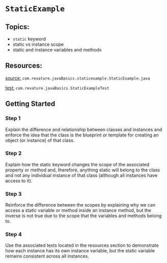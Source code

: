 # `StaticExample`
## Topics: 
* `static` keyword
* static vs instance scope
* static and instance variables and methods
## Resources: 
[source:](https://gitlab.com/revature_training/java-team/-/blob/master/java-standard-examples/java/src/main/java/com/revature/javaBasics/staticexample/StaticExample.java) `com.revature.javaBasics.staticexample.StaticExample.java`

[test:](https://gitlab.com/revature_training/java-team/-/blob/master/java-standard-examples/java/src/test/java/com/revature/javaBasics/StaticExampleTest.java) `com.revature.javaBasics.StaticExampleTest`

## Getting Started
### Step 1
Explain the difference and relationship between classes and instances and enforce the idea that the class is the blueprint or template for creating an object (or instance) of that class.
### Step 2
Explain how the static keyword changes the scope of the associated property or method and, therefore, anything static will belong to the class and not any individual instance of that class (although all instances have access to it).
### Step 3
Reinforce the difference between the scopes by explaining why we can access a static variable or method inside an instance method, but the inverse is not true due to the scope that the variables and methods belong to.
### Step 4
Use the associated tests located in the resources section to demonstrate how each instance has its own
instance variable, but the static variable remains consistent across all instances.